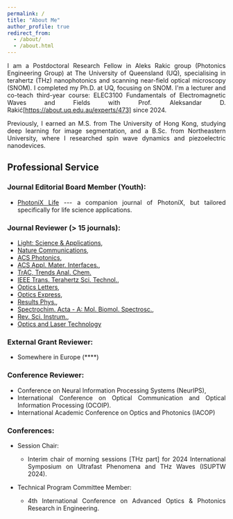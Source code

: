 ```yaml
---
permalink: /
title: "About Me"
author_profile: true
redirect_from: 
  - /about/
  - /about.html
---
```


<style>body {text-align: justify}</style>
<!-- <br/><img src='/images/About Me.png'> -->

I am a Postdoctoral Research Fellow in Aleks Rakic group (Photonics Engineering Group) at The University of Queensland (UQ), specialising in terahertz (THz) nanophotonics and scanning near-field optical microscopy (SNOM). I completed my Ph.D. at UQ, focusing on SNOM. I'm a lecturer and co-teach third-year course: ELEC3100 Fundamentals of Electromagnetic Waves and Fields with Prof. Aleksandar D. Rakić[https://about.uq.edu.au/experts/473] since 2024.

Previously, I earned an M.S. from The University of Hong Kong, studying deep learning for image segmentation, and a B.Sc. from Northeastern University, where I researched spin wave dynamics and piezoelectric nanodevices.

<!-- I am holding a position of Postdoctoral Research Fellow at School of Electrical Engineering and Computer Science, The University of Queensland (Brisbane, Australia). My research interests include scanning near-field optical microscopy (SNOM), terahertz (THz), and nanophotonics.

I get my PhD in Dec., 2022 from the University of Queensland (Brisbane, Australia) specifically for **THz SNOM inverse problems** to extract complex permittivity and interpret unexpected observations from unknown nanostructures, e.g., compound semiconductor nanodevices.

Before that, I obtained my Master of Science in Engineering (MSE) in Electrical Engineering from the University of Hong Kong (Dec.,2018). My thesis is about **deep learning image segmentation** assissted by generative adversarial network.

I received my B.Sc. (Applied Physics) from Northeastern University (June, 2017) with a thesis topic in studying **spin wave dynamics** in magnetic materials via **Landau-Lifshitz-Gilbert equations**. During my 2nd to 3rd year, I stay in nanodevice lab out of my lecture times to work on **piezoelectric nanodevices based on ZnO nanoarrays** with applications in gas sensing and waste water treatment. -->

<!-- Education
------
**Ph.D.** in Electrical Engineering, The University of Queensland, Brisbane, Australia [07/2018 - 12/2022]
- Supervisor: Aleksandar D. Rakić [UQ Profile](https://about.uq.edu.au/experts/473)
- Thesis: Light-matter interactions at the nanoscale: a case for terahertz near-field spectroscopy in semiconductor nanodevices

**M.Sc.(Eng)** in Electrical and Electronic Engineering, The University of Hong Kong, Hong Kong SAR [09/2017 - 12/2018]
- Supervisor: Yik-Chung WU [Google Scholar](https://scholar.google.com/citations?user=pEpkokUAAAAJ&hl=en)
- Thesis: Deep learning in medical image segmentation - prostate cancer localisation

**B.Sc.** in Applied Physics, Northeastern University, Shenyang, China [09/2013 - 06/2017]
- Thesis Supervisor: An DU
- Thesis: Spin wave dynamics in ribbon-shape magnetic materials
- Undergraduate Research Supervisor: Xinyu XUE [ResearchGate](https://www.researchgate.net/profile/Xinyu-Xue-2) -->

Professional Service
------
### Journal Editorial Board Member (Youth): 
- [PhotoniX Life](https://photonixlife.com/) --- a companion journal of PhotoniX, but tailored specifically for life science applications. 

### Journal Reviewer (> 15 journals): 
- [Light: Science & Applications](https://www.nature.com/lsa/editorial-board),
- [Nature Communications](https://www.nature.com/ncomms/), 
- [ACS Photonics](https://pubs.acs.org/journal/apchd5), 
- [ACS Appl. Mater. Interfaces.](https://pubs.acs.org/journal/aamick), 
- [TrAC, Trends Anal. Chem.](https://www.sciencedirect.com/journal/trac-trends-in-analytical-chemistry)
- [IEEE Trans. Terahertz Sci. Technol.](https://ieeexplore.ieee.org/xpl/RecentIssue.jsp?punumber=5503871), 
- [Optics Letters](https://opg.optica.org/ol/home.cfm), 
- [Optics Express](https://opg.optica.org/oe/home.cfm), 
- [Results Phys.](https://www.sciencedirect.com/journal/results-in-physics), 
- [Spectrochim. Acta - A: Mol. Biomol. Spectrosc.](https://www.sciencedirect.com/journal/spectrochimica-acta-part-a-molecular-and-biomolecular-spectroscopy), 
- [Rev. Sci. Instrum.](https://pubs.aip.org/aip/rsi),
- [Optics and Laser Technology](https://www.sciencedirect.com/journal/optics-and-laser-technology)

### External Grant Reviewer:
- Somewhere in Europe (****)

### Conference Reviewer: 
- Conference on Neural Information Processing Systems (NeurIPS),
- International Conference on Optical Communication and Optical Information Processing (OCOIP).
- International Academic Conference on Optics and Photonics (IACOP)

### Conferences: 
- Session Chair:
  -  Interim chair of morning sessions [THz part] for 2024 International Symposium on Ultrafast Phenomena and THz Waves (ISUPTW 2024).

- Technical Program Committee Member:
  - 4th International Conference on Advanced Optics & Photonics Research in Engineering.